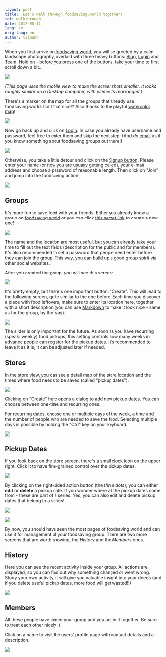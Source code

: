 ```yaml
---
layout: post
title:  Let's walk through foodsaving.world together!
ref: walkthrough
date: 2017-05-11
lang: en
orig-lang: en
author: tilmann
---
```


When you first arrive on [foodsaving.world](https://foodsaving.world), you will be greeted by a calm landscape photography, overlaid with three heavy buttons: [Blog](https://blog.foodsaving.world/), [Login](https://foodsaving.world/#!/login) and [Team](https://blog.foodsaving.world/team.en.html). Hold on - before you press one of the buttons, take your time to first scroll down a bit...

![](images/walkthrough/landingPage1.png)

*(This page uses the mobile view to make the screenshots smaller. It looks roughly similar on a Desktop computer, with elements rearranged.)*

There's a marker on the map for all the groups that already use foodsaving.world. Isn't that nice!? Also thanks to the playful [watercolor map]()!

![](images/walkthrough/landingPage2.png)

Now go back up and click on [Login](https://foodsaving.world/#!/login). In case you already have username and password, feel free to enter them and skip the next step. (And *do* [email](foodsaving@yunity.org) us if you know something about foodsaving groups out there!)

![](images/walkthrough/login.png)

Otherwise, you take a little detour and click on the [Signup button](https://foodsaving.world/#!/signup). Please enter your name (or [how you are usually getting called](https://en.wikipedia.org/wiki/Nickname)), your e-mail address and choose a password of reasonable length. Then click on "Join" and jump into the foodsaving action!

![](images/walkthrough/signup.png)

## Groups

It's more fun to save food with your friends. Either you already know a group on [foodsaving.world](https://foodsaving.world) or you can click [this secret link](https://foodsaving.world/#!/group/create) to create a new one!

![](images/walkthrough/01.createGroup.png)

The name and the location are most useful, but you can already take your time to fill out the text fields (description for the public and for members). It's also recommended to set a password that people need enter before they can join the group. This way, you can build up a good group spirit via other social websites.

After you created the group, you will see this screen:

![](images/walkthrough/02.createStoreButton.png)

It's pretty empty, but there's one important button: "Create". This will lead to the following screen, quite similar to the one before. Each time you discover a place with food leftovers, make sure to enter its location here, together with a short description (you can use [Markdown](https://guides.github.com/features/mastering-markdown/) to make it look nice - same as for the group, by the way).

![](images/walkthrough/03.createStorePage.png)

The slider is only important for the future. As soon as you have recurring (speak: weekly) food pickups, this setting controls how many weeks in advance people can register for the pickup dates. It's recommended to leave it as it is, it can be adjusted later if needed.

## Stores

In the store view, you can see a detail map of the store location and the times where food needs to be saved (called "pickup dates").

![](images/walkthrough/04.storeView.png)

Clicking on "Create" here opens a dialog to add new pickup dates. You can choose between one-time and recurring ones.

For recurring dates, choose one or multiple days of the week, a time and the number of people who are needed to save the food. Selecting multiple days is possible by holding the "Ctrl" key on your keyboard.

![](images/walkthrough/05.createPickupScreen.png)

## Pickup Dates

If you look back on the store screen, there's a small clock icon on the upper right. Click it to have fine-grained control over the pickup dates.

![](images/walkthrough/05.pickupManage.png)

By clicking on the right-sided action button (the *three dots*), you can either **edit** or **delete** a pickup date. If you wonder where all the pickup dates come from - these are part of a series. Yes, you can also edit and delete pickup dates that belong to a series!

![](images/walkthrough/05.deleteOnetime.png)

![](images/walkthrough/05.deleteRecurring.png)

By now, you should have seen the most pages of foodsaving.world and can use it for management of your foodsaving group. There are two more screens that are worth showing, the *History* and the *Members* ones.

## History

Here you can see the recent activity inside your group. All actions are displayed, so you can find out why something changed or went wrong. Study your own activity, it will give you valuable insight into your deeds (and if you delete useful pickup dates, more food will get wasted!!)

![](images/walkthrough/06.history.png)

## Members

All these people have joined your group and you are in it together. Be sure to treat each other nicely :)

Click on a name to visit the users' profile page with contact details and a description.

![](images/walkthrough/07.members.png)
